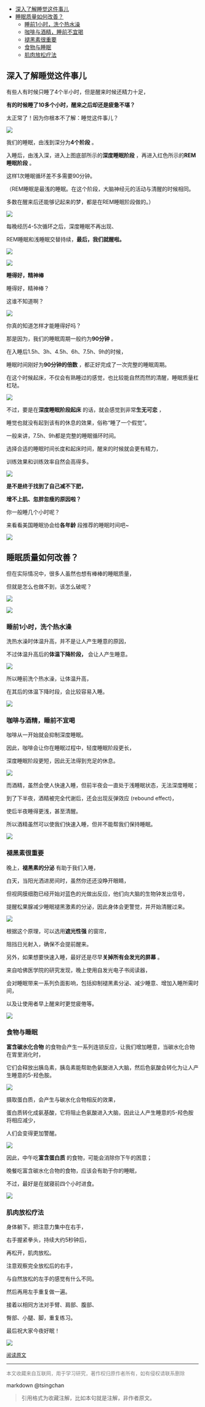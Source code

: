 
<!-- TOC -->

- [深入了解睡觉这件事儿](#深入了解睡觉这件事儿)
- [睡眠质量如何改善？](#睡眠质量如何改善)
    - [睡前1小时，洗个热水澡](#睡前1小时洗个热水澡)
    - [咖啡与酒精，睡前不宜喝](#咖啡与酒精睡前不宜喝)
    - [褪黑素很重要](#褪黑素很重要)
    - [食物与睡眠](#食物与睡眠)
    - [肌肉放松疗法](#肌肉放松疗法)

<!-- /TOC -->

## 深入了解睡觉这件事儿
  
有些人有时候只睡了4个半小时，但是醒来时候还精力十足，

**有的时候睡了10多个小时，醒来之后却还是疲惫不堪？**

太正常了！因为你根本不了解：睡觉这件事儿？



![](https://pic3.zhimg.com/50/v2-060389817b3c057c5e831170c64818c1_hd.jpg)

我们的睡眠，由浅到深分为**4个阶段** 。

入睡后，由浅入深，进入上图底部所示的**深度睡眠阶段** ，再进入红色所示的**REM睡眠阶段** 。

这样1次睡眠循环差不多需要90分钟。

（REM睡眠是最浅的睡眠。在这个阶段，大脑神经元的活动与清醒的时候相同。

多数在醒来后还能够记起来的梦，都是在REM睡眠阶段做的。）



![](https://pic1.zhimg.com/50/v2-6b7e6a35cd15a622951d03c8e9549353_hd.jpg)

每晚经历4-5次循环之后，深度睡眠不再出现、

REM睡眠和浅睡眠交替持续，**最后，我们就醒啦。**



![](https://pic3.zhimg.com/50/v2-74752b08405e2b621f41765840915667_hd.jpg)



![](https://pic4.zhimg.com/50/v2-30ea91971c5a008775ec125718bd05f4_hd.jpg)

**睡得好，精神棒**





睡得好，精神棒？

这谁不知道啊？



![](https://pic4.zhimg.com/50/v2-6e647fb72d78fcd61ade86dacb386a5f_hd.jpg)

你真的知道怎样才能睡得好吗？



那是因为，我们的睡眠周期一般约为**90分钟** 。

在入睡后1.5h、3h、4.5h、6h、7.5h、9h的时候，

睡眠时间刚好为**90分钟的倍数** ，都正好完成了一次完整的睡眠周期。

在这个时候起床，不仅会有熟睡过的感觉，也比较能自然而然的清醒，睡眠质量杠杠哒。



![](https://pic3.zhimg.com/50/v2-060389817b3c057c5e831170c64818c1_hd.jpg)

不过，要是在**深度睡眠阶段起床** 的话，就会感觉到非常**生无可恋** ，

睡觉也就没有起到该有的休息的效果，俗称“睡了一个假觉”。



一般来讲，7.5h、9h都是完整的睡眠循环时间。

选择合适的睡眠时间长度和起床时间，醒来的时候就会更有精力，

训练效果和训练效率自然会高得多。







![](https://pic1.zhimg.com/50/v2-a9b0c685f5a6fac871ac14913925d8fc_hd.jpg)

**是不是终于找到了自己减不下肥，**

**增不上肌、忽胖忽瘦的原因啦？**

你一般睡几个小时呢？

来看看美国睡眠协会给**各年龄** 段推荐的睡眠时间吧~





![](https://pic4.zhimg.com/50/v2-f334d0c78d9c2555c6a0d5b90728bc08_hd.jpg)


## 睡眠质量如何改善？ 


但在实际情况中，很多人虽然也想有棒棒的睡眠质量，

但就是怎么也做不到，该怎么破呢？



![](https://pic2.zhimg.com/50/v2-e3944a3b6fa06b0e5208778e1dec4dc8_hd.jpg)

![](https://pic1.zhimg.com/50/v2-128f0adfb114f6089f00a05665a0d4de_hd.jpg)

### 睡前1小时，洗个热水澡



洗热水澡时体温升高，并不是让人产生睡意的原因，

不过体温升高后的**体温下降阶段，** 会让人产生睡意。



![](https://pic3.zhimg.com/50/v2-a65e6c3ea44ae98c756b25d0061344c6_hd.jpg)

所以睡前洗个热水澡，让体温升高，

在其后的体温下降时段，会比较容易入睡。



![](https://pic1.zhimg.com/50/v2-128f0adfb114f6089f00a05665a0d4de_hd.jpg)

### 咖啡与酒精，睡前不宜喝



咖啡从一开始就会抑制深度睡眠。

因此，咖啡会让你在睡眠过程中，轻度睡眠阶段更长，

深度睡眠阶段更短，因此无法得到充足的休息。



![](https://pic4.zhimg.com/50/v2-a7917ca7f0f57f726519a741934ba1a6_hd.jpg)

而酒精，虽然会使人快速入睡，但前半夜会一直处于浅睡眠状态，无法深度睡眠；

到了下半夜，酒精被完全代谢后，还会出现反弹效应 (rebound effect)，

使后半夜睡得更浅，甚至清醒。

所以酒精虽然可以使我们快速入睡，但并不能帮我们保持睡眠。



![](https://pic4.zhimg.com/50/v2-30ea91971c5a008775ec125718bd05f4_hd.jpg)

### 褪黑素很重要


晚上，**褪黑素的分泌** 有助于我们入睡，

白天，当阳光洒进房间时，虽然你还还没睁开眼睛，

但视网膜细胞已经开始对蓝色的光做出反应，他们向大脑的生物钟发出信号，

提醒松果腺减少睡眠褪黑激素的分泌，因此身体会更警觉，并开始清醒过来。



![](https://pic4.zhimg.com/50/v2-1afe4ed9ee988ce221aff1b21541c14c_hd.jpg)

根据这个原理，可以选用**遮光性强** 的窗帘，

阻挡日光射入，确保不会提前醒来。

另外，如果想要快速入睡，最好还是尽早**关掉所有会发光的屏幕** 。

来自哈佛医学院的研究发现，晚上使用自发光电子书阅读器，

会对睡眠带来一系列负面影响，包括抑制褪黑素分泌、减少睡意、增加入睡所需时间，

以及让使用者早上醒来时更觉疲倦等。



![](https://pic1.zhimg.com/50/v2-128f0adfb114f6089f00a05665a0d4de_hd.jpg)

### 食物与睡眠



**富含碳水化合物** 的食物会产生一系列连锁反应，让我们增加睡意，当碳水化合物在胃里消化时，

它们会释放出胰岛素，胰岛素能帮助色氨酸进入大脑，然后色氨酸会转化为让人产生睡意的5-羟色胺。

![](https://pic2.zhimg.com/50/v2-720d57418ca050f3bdfac4f90246cf1f_hd.jpg)

摄取蛋白质，会产生与碳水化合物相反的效果，

蛋白质转化成氨基酸，它将阻止色氨酸进入大脑，因此让人产生睡意的5-羟色胺将相应减少，

人们会变得更加警醒。



![](https://pic1.zhimg.com/50/v2-64458ce8721a9a472a4da689680571b7_hd.jpg)

因此，中午吃**富含蛋白质** 的食物，可能会消除你下午的困意；

晚餐吃富含碳水化合物的食物，应该会有助于你的睡眠，

不过，最好是在就寝前四个小时进食。

![](https://pic4.zhimg.com/50/v2-30ea91971c5a008775ec125718bd05f4_hd.jpg)

### 肌肉放松疗法

身体躺下。把注意力集中在右手，

右手握紧拳头，持续大约5秒钟后，

再松开，肌肉放松。

注意观察完全放松后的右手，

与自然放松的左手的感觉有什么不同。

然后再用左手重复做一遍。

接着以相同方法对手臂、肩部、腹部、

臀部、小腿、脚，重复练习。



最后祝大家今夜好眠！

![](https://pic4.zhimg.com/50/v2-bc1dd65bb672cd2f7da8f1ebee5a7766_hd.jpg)



<font size=2 color=grey>[阅读原文](https://www.zhihu.com/question/326086190/answer/700838142)</font>


----
<font size=2 color='grey'>本文收藏来自互联网，用于学习研究，著作权归原作者所有，如有侵权请联系删除</font>

markdown @tsingchan 

> 引用格式为收藏注解，比如本句就是注解，非作者原文。
